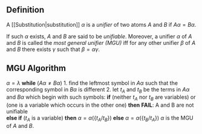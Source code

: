 ## Definition
A [[Substitution|substitution]] $\alpha$ is a *unifier* of two atoms $A$ and $B$ if $A\alpha = B \alpha$.

If such $\alpha$ exists, $A$ and $B$ are said to be _unifiable_. Moreover, a unifier $\alpha$ of $A$ and $B$ is called the *most general unifier (MGU)* iff for any other unifier $\beta$ of $A$ and $B$ there exists $\gamma$ such that $\beta = \alpha\gamma$.

## MGU Algorithm

$\alpha = \lambda$
**while** ($A\alpha \neq B\alpha$)
	1. find the leftmost symbol in $A\alpha$ such that   the corresponding symbol in $B\alpha$ is different
	2. let $t_A$ and $t_B$ be the terms in $A\alpha$ and $B\alpha$ which begin with such symbols:
		**if** (neither $t_A$ nor $t_B$ are variables) or 
			(one is a variable which occurs in the other one)
		**then** **FAIL**: A and B are not unifiable  
		**else if** ($t_A$ is a variable) **then** $\alpha = \alpha(\{t_A/t_B\})$
		**else** $\alpha = \alpha(\{t_B/t_A\})$
$\alpha$ is the MGU of $A$ and $B$.

